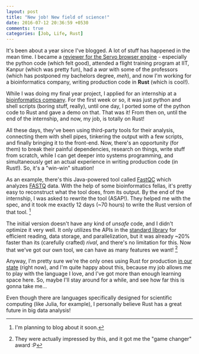 ```yaml
---
layout: post
title: "New job! New field of science!"
date: 2016-07-12 20:36:59 +0530
comments: true
categories: [Job, Life, Rust]
---
```


It's been about a year since I've blogged. A lot of stuff has happened in the mean time. I became a [reviewer for the Servo browser engine](https://twitter.com/ServoDev/status/684472921818017794) - especially the python code (which felt good), attended a flight training program at IIT, Kanpur (which was pretty fun), had a *war* with some of the professors (which has postponed my bachelors degree, *meh*), and now I'm working for a bioinformatics company, writing production code in **Rust** (which is cool!).

<!-- more -->

While I was doing my final year project, I applied for an internship at a [bioinformatics company](http://www.genomels.com/). For the first week or so, it was just python and shell scripts (boring stuff, really), until one day, I ported some of the python code to Rust and
gave a demo on that. That was it! From then on, until the end of the internship, and now, my job, is totally on Rust!

All these days, they've been using third-party tools for their analysis, connecting them with shell pipes, tinkering the output with a few scripts, and finally bringing it to the front-end. Now, there's an opportunity (for them) to break their painful dependencies, research on things, write stuff from scratch, while I can get deeper into systems programming, and simultaneously get an actual experience in writing production code (in Rust!). So, it's a "win-win" situation!

As an example, there's this Java-powered tool called [FastQC](http://www.bioinformatics.babraham.ac.uk/projects/fastqc/) which analyzes [FASTQ](https://en.wikipedia.org/wiki/FASTQ_format) data. With the help of some bioinformatics fellas, it's pretty easy to reconstruct what the tool does, from its output. By the end of the internship, I was asked to rewrite the tool (ASAP!). They helped me with the spec, and it took me exactly 12 days (~70 hours) to write the Rust version of that tool. [^1]

The initial version doesn't have any kind of *unsafe* code, and I didn't optimize it very well. It only utilizes the APIs in the [standard library](https://doc.rust-lang.org/std/) for efficient reading, data storage, and parallelization, but it was already ~20% faster than its (carefully crafted) *rival*, and there's no limitation for this. Now that we've got our own tool, we can have as many features we want! [^2]

Anyway, I'm pretty sure we're the only ones using Rust for production [in our state](https://en.wikipedia.org/wiki/Tamil_Nadu) (right now), and I'm quite happy about this, because my job allows me to play with the language I love, and I've got more than enough learning space here. So, maybe I'll stay around for a while, and see how far this is gonna take me...

Even though there are languages specifically designed for scientific computing (like Julia, for example), I personally believe Rust has a great future in big data analysis!

[^1]: I'm planning to blog about it soon.

[^2]: They were actually impressed by this, and it got me the "game changer" award :P
